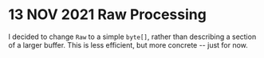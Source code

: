 # 13 NOV 2021 Raw Processing

I decided to change `Raw` to a simple `byte[]`, rather than describing a section of a larger buffer. This is less efficient, but more concrete -- just for now.


